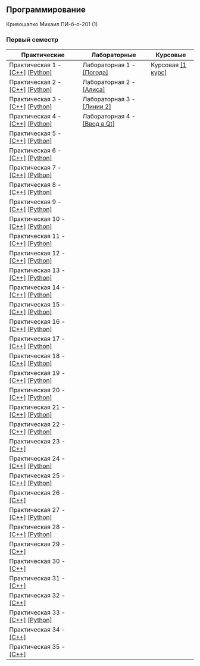 ## Программирование

Кривошапко Михаил ПИ-б-о-201 (1)

### Первый семестр

| Практические | Лабораторные | Курсовые |
| ------------ | ------------ | ------------ |
| Практическая 1 - [[C++]](./Practice/01/C++/) [[Python]](./Practice/01/Python/) | Лабораторная 1 - [[Погода]](./Lab/01/) | Курсовая [[1 курс]](./Coursework) |
| Практическая 2 - [[C++]](./Practice/02/C++/) [[Python]](./Practice/02/Python/) | Лабораторная 2 - [[Алиса]](./Lab/02/) | |
| Практическая 3 - [[C++]](./Practice/03/C++/) [[Python]](./Practice/03/Python/) | Лабораторная 3 - [[Линии 2]](./Lab/03/) | |
| Практическая 4 - [[C++]](./Practice/04/C++/) [[Python]](./Practice/04/Python/) | Лабораторная 4 - [[Ввод в Qt]](./Lab/04/) | |
| Практическая 5 - [[C++]](./Practice/05/C++/) [[Python]](./Practice/05/Python/) | | |
| Практическая 6 - [[C++]](./Practice/06/C++/) [[Python]](./Practice/06/Python/) | | |
| Практическая 7 - [[C++]](./Practice/07/C++/) [[Python]](./Practice/07/Python/) | | |
| Практическая 8 - [[C++]](./Practice/08/C++/) [[Python]](./Practice/08/Python/) | | |
| Практическая 9 - [[C++]](./Practice/09/C++/) [[Python]](./Practice/09/Python/) | | |
| Практическая 10 - [[C++]](./Practice/10/C++/) [[Python]](./Practice/10/Python/) | | |
| Практическая 11 - [[C++]](./Practice/11/C++/) [[Python]](./Practice/11/Python/) | | |
| Практическая 12 - [[C++]](./Practice/12/C++/) [[Python]](./Practice/12/Python/) | | |
| Практическая 13 - [[C++]](./Practice/13/C++/) [[Python]](./Practice/13/Python/) | | |
| Практическая 14 - [[C++]](./Practice/14/C++/) [[Python]](./Practice/14/Python/) | | |
| Практическая 15 - [[C++]](./Practice/15/C++/) [[Python]](./Practice/15/Python/) | | |
| Практическая 16 - [[C++]](./Practice/16/C++/) [[Python]](./Practice/16/Python/) | | |
| Практическая 17 - [[C++]](./Practice/17/C++/) [[Python]](./Practice/17/Python/) | | |
| Практическая 18 - [[C++]](./Practice/18/C++/) [[Python]](./Practice/18/Python/) | | |
| Практическая 19 - [[C++]](./Practice/19/C++/) [[Python]](./Practice/19/Python/) | | |
| Практическая 20 - [[C++]](./Practice/20/C++/) [[Python]](./Practice/20/Python/) | | |
| Практическая 21 - [[C++]](./Practice/21/C++/) [[Python]](./Practice/21/Python/) | | |
| Практическая 22 - [[C++]](./Practice/22/C++/) [[Python]](./Practice/22/Python/) | | |
| Практическая 23 - [[C++]](./Practice/23/C++/) | | |
| Практическая 24 - [[C++]](./Practice/24/C++/) [[Python]](./Practice/24/Python/) | | |
| Практическая 25 - [[C++]](./Practice/25/C++/) [[Python]](./Practice/25/Python/) | | |
| Практическая 26 - [[C++]](./Practice/26/C++/) | | |
| Практическая 27 - [[C++]](./Practice/27/C++/) [[Python]](./Practice/27/Python/) | | |
| Практическая 28 - [[C++]](./Practice/28/C++/) [[Python]](./Practice/28/Python/) | | |
| Практическая 29 - [[C++]](./Practice/29/C++/) | | |
| Практическая 30 - [[C++]](./Practice/30/C++/) | | |
| Практическая 31 - [[C++]](./Practice/31/C++/) | | |
| Практическая 32 - [[C++]](./Practice/32/C++/) | | |
| Практическая 33 - [[C++]](./Practice/33/C++/) [[Python]](./Practice/33/Python/) | | |
| Практическая 34 - [[C++]](./Practice/34/C++/) | | |
| Практическая 35 - [[C++]](./Practice/35/C++/) | | |